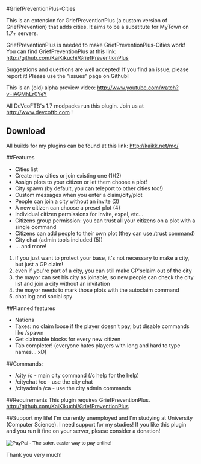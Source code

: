 #GriefPreventionPlus-Cities

This is an extension for GriefPreventionPlus (a custom version of GriefPrevention) that adds cities.
It aims to be a substitute for MyTown on 1.7+ servers.

GriefPreventionPlus is needed to make GriefPreventionPlus-Cities work!
You can find GriefPreventionPlus at this link: http://github.com/KaiKikuchi/GriefPreventionPlus

Suggestions and questions are well accepted! If you find an issue, please report it!
Please use the "issues" page on Github!

This is an (old) alpha preview video: http://www.youtube.com/watch?v=iAGMhEr0YeY

All DeVcoFTB's 1.7 modpacks run this plugin.
Join us at http://www.devcoftb.com !

## Download
All builds for my plugins can be found at this link: http://kaikk.net/mc/

##Features
- Cities list
- Create new cities or join existing one (1)(2)
- Assign plots to your citizen or let them choose a plot!
- City spawn (by default, you can teleport to other cities too!)
- Custom messages when you enter a claim/city/plot
- People can join a city without an invite (3)
- A new citizen can choose a preset plot (4)
- Individual citizen permissions for invite, expel, etc...
- Citizens group permission: you can trust all your citizens on a plot with a single command
- Citizens can add people to their own plot (they can use /trust command)
- City chat (admin tools included (5))
- ... and more!

1. if you just want to protect your base, it's not necessary to make a city, but just a GP claim!
2. even if you're part of a city, you can still make GP'sclaim out of the city
3. the mayor can set his city as joinable, so new people can check the city list and join a city without an invitation
4. the mayor needs to mark those plots with the autoclaim command
5. chat log and social spy

##Planned features
- Nations
- Taxes: no claim loose if the player doesn't pay, but disable commands like /spawn
- Get claimable blocks for every new citizen
- Tab completer! (everyone hates players with long and hard to type names... xD)

##Commands:
- /city /c - main city command (/c help for the help)
- /citychat /cc - use the city chat
- /cityadmin /ca - use the city admin commands

##Requirements
This plugin requires GriefPreventionPlus. http://github.com/KaiKikuchi/GriefPreventionPlus

##Support my life!
I'm currently unemployed and I'm studying at University (Computer Science). I need support for my studies!
If you like this plugin and you run it fine on your server, please consider a donation!
<form action="https://www.paypal.com/cgi-bin/webscr" method="post" target="_top">
<input type="hidden" name="cmd" value="_s-xclick">
<input type="hidden" name="hosted_button_id" value="QK9E8Y9SZ5NT8">
<input type="image" src="https://www.paypalobjects.com/en_US/i/btn/btn_donate_LG.gif" border="0" name="submit" alt="PayPal - The safer, easier way to pay online!">
<img alt="" border="0" src="https://www.paypalobjects.com/it_IT/i/scr/pixel.gif" width="1" height="1">
</form>
Thank you very much!

